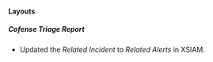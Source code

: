 
#### Layouts
##### Cofense Triage Report
- Updated the *Related Incident* to *Related Alerts* in XSIAM.
